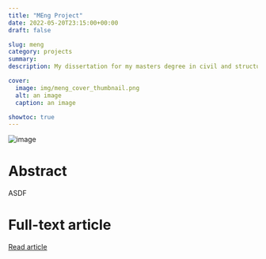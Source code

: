 ```yaml
---
title: "MEng Project"
date: 2022-05-20T23:15:00+00:00
draft: false

slug: meng
category: projects
summary:
description: My dissertation for my masters degree in civil and structural engineering.

cover:
  image: img/meng_cover_thumbnail.png
  alt: an image
  caption: an image

showtoc: true
---
```


![image](img/meng_cover.png "Cover")


# Abstract
ASDF


# Full-text article
[Read article](https://link/articles/2322/)

